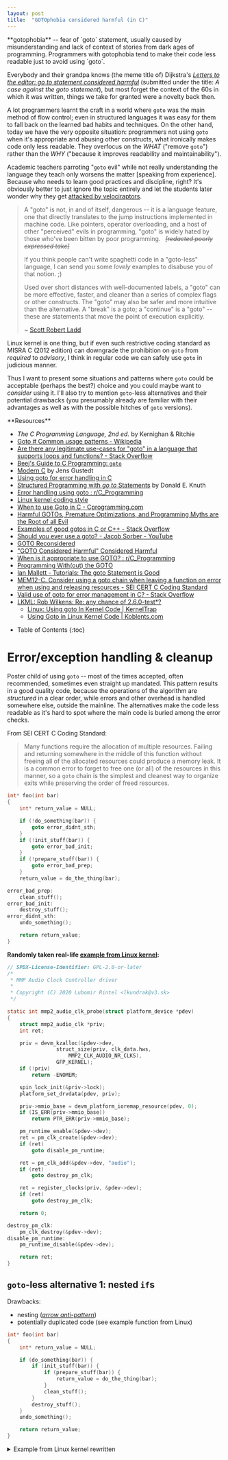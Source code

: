 ```yaml
---
layout: post
title:  "GOTOphobia considered harmful (in C)"
---
```


<aside markdown="1">
**gotophobia** -- fear of `goto` statement, usually caused by misunderstanding
and lack of context of stories from dark ages of programming. Programmers with
gotophobia tend to make their code less readable just to avoid using `goto`.
</aside>

Everybody and their grandpa knows (the meme title of) Dijkstra's
[_Letters to the editor: go to statement considered harmful_](https://dl.acm.org/doi/epdf/10.1145/362929.362947)
(submitted under the title: _A case against the goto statement_),
but most forget the context of the 60s in which it was written,
things we take for granted were a novelty back then.

A lot programmers learnt the craft in a world where `goto` was the main method
of flow control; even in structured languages it was easy for them to fall back
on the learned bad habits and techniques.
On the other hand, today we have the very opposite situation: programmers not
using `goto` when it's appropriate and abusing other constructs, what ironically
makes code only less readable. They overfocus on the _WHAT_ ("remove `goto`")
rather than the _WHY_ ("because it improves readability and maintainability").

Academic teachers parroting "`goto` evil" while not really understanding the
language they teach only worsens the matter [speaking from experience]. Because
who needs to learn good practices and discipline, right? It's obviously better
to just ignore the topic entirely and let the students later wonder why they get
[attacked by velociraptors](https://www.explainxkcd.com/wiki/index.php/292:_goto).

> A "goto" is not, in and of itself, dangerous -- it is a language feature,
> one that directly translates to the jump instructions implemented in machine
> code. Like pointers, operator overloading, and a host of other "perceived"
> evils in programming, "goto" is widely hated by those who've been bitten by
> poor programming. &nbsp; ~~_[redacted poorly expressed take]_~~
>
> If you think people can't write spaghetti code in a "goto-less" language, I
> can send you some *lovely* examples to disabuse you of that notion. ;)
>
> Used over short distances with well-documented labels, a "goto" can be more
> effective, faster, and cleaner than a series of complex flags or other
> constructs. The "goto" may also be safer and more intuitive than the
> alternative. A "break" is a goto; a "continue" is a "goto" -- these are
> statements that move the point of execution explicitly.
>
> ~ [Scott Robert Ladd](https://lkml.org/lkml/2003/1/12/245)

Linux kernel is one thing, but if even such restrictive coding standard
as MISRA C (2012 edition) can downgrade the prohibition on `goto` from
_required_ to _advisory_, I think in regular code we can safely use `goto`
in judicious manner.

Thus I want to present some situations and patterns where `goto` could be acceptable
(perhaps the best?) choice and you could maybe want to *consider* using it.
I'll also try to mention `goto`-less alternatives and their potential drawbacks
(you presumably already are familiar with their advantages as well as with
 the possible hitches of `goto` versions).

<aside markdown="1">
**Resources**

* _The C Programming Language, 2nd ed._ by Kernighan & Ritchie
* [Goto # Common usage patterns - Wikipedia](https://en.wikipedia.org/wiki/Goto#Common_usage_patterns)
* [Are there any legitimate use-cases for "goto" in a language that supports loops and functions? - Stack Overflow](https://stackoverflow.com/q/24451/10247460)
* [Beej's Guide to C Programming: `goto`](https://beej.us/guide/bgc/html/split/goto.html)
* [Modern C](https://hal.inria.fr/hal-02383654/file/ModernC.pdf) by Jens Gustedt
* [Using goto for error handling in C](https://eli.thegreenplace.net/2009/04/27/using-goto-for-error-handling-in-c)
* [Structured Programming with _go to_ Statements](https://dl.acm.org/doi/epdf/10.1145/356635.356640) by Donald E. Knuth
* [Error handling using goto : r/C_Programming](https://www.reddit.com/r/C_Programming/comments/g3juie/error_handling_using_goto/)
* [Linux kernel coding style](https://www.kernel.org/doc/html/v6.2/process/coding-style.html#centralized-exiting-of-functions)
* [When to use Goto in C - Cprogramming.com](https://www.cprogramming.com/tutorial/goto.html)
* [Harmful GOTOs, Premature Optimizations, and Programming Myths are the Root of all Evil](https://alvaro-videla.com/2015/02/programming-myths.html)
* [Examples of good gotos in C or C++ - Stack Overflow](https://stackoverflow.com/q/245742/10247460)
* [Should you ever use a goto? - Jacob Sorber - YouTube](https://www.youtube.com/watch?v=8bmEhtMVrhk)
* [GOTO Reconsidered](https://chidiwilliams.com/post/goto/)
* ["GOTO Considered Harmful" Considered Harmful](http://web.archive.org/web/20090320002214/http://www.ecn.purdue.edu/ParaMount/papers/rubin87goto.pdf)
* [When is it appropriate to use GOTO? : r/C_Programming](https://www.reddit.com/r/C_Programming/comments/wimvdf/when_is_it_appropriate_to_use_goto/)
* [Programming With(out) the GOTO](https://dl.acm.org/doi/pdf/10.1145/800194.805859)
* [Ian Mallett - Tutorials: The goto Statement is Good](https://geometrian.com/programming/tutorials/gotogood/index.php)
* [MEM12-C. Consider using a goto chain when leaving a function on error when using and releasing resources -&nbsp;SEI&nbsp;CERT C Coding Standard](https://wiki.sei.cmu.edu/confluence/display/c/MEM12-C.+Consider+using+a+goto+chain+when+leaving+a+function+on+error+when+using+and+releasing+resources)
* [Valid use of goto for error management in C? - Stack Overflow](https://stackoverflow.com/q/788903/10247460)
* [LKML: Rob Wilkens: Re: any chance of 2.6.0-test\*?](https://lkml.org/lkml/2003/1/12/126)
  * [Linux: Using goto In Kernel Code \| KernelTrap](https://web.archive.org/web/20130521051957/https://kerneltrap.org/node/553/2131)
  * [Using Goto in Linux Kernel Code \| Koblents.com](https://koblents.com/Ches/Links/Month-Mar-2013/20-Using-Goto-in-Linux-Kernel-Code/)
</aside>

* Table of Contents
{:toc}

# Error/exception handling & cleanup

Poster child of using `goto` -- most of the times accepted, often recommended,
sometimes even straight up mandated. This pattern results in a good quality
code, because the operations of the algorithm are _structured_ in a clear order,
while errors and other overhead is handled somewhere else, outside the mainline.
The alternatives make the code less readable as it's hard to spot where the
main code is buried among the error checks.

From SEI CERT C Coding Standard:

> Many functions require the allocation of multiple resources. Failing and
> returning somewhere in the middle of this function without freeing all of
> the allocated resources could produce a memory leak. It is a common error
> to forget to free one (or all) of the resources in this manner, so a `goto`
> chain is the simplest and cleanest way to organize exits while preserving
> the order of freed resources.

```c
int* foo(int bar)
{
    int* return_value = NULL;

    if (!do_something(bar)) {
        goto error_didnt_sth;
    }
    if (!init_stuff(bar)) {
        goto error_bad_init;
    }
    if (!prepare_stuff(bar)) {
        goto error_bad_prep;
    }
    return_value = do_the_thing(bar);

error_bad_prep:
    clean_stuff();
error_bad_init:
    destroy_stuff();
error_didnt_sth:
    undo_something();

    return return_value;
}
```

**Randomly taken real-life [example from Linux kernel](http://git.kernel.org/pub/scm/linux/kernel/git/torvalds/linux.git/tree/drivers/clk/mmp/clk-audio.c#n345):**
```c
// SPDX-License-Identifier: GPL-2.0-or-later
/*
 * MMP Audio Clock Controller driver
 *
 * Copyright (C) 2020 Lubomir Rintel <lkundrak@v3.sk>
 */

static int mmp2_audio_clk_probe(struct platform_device *pdev)
{
	struct mmp2_audio_clk *priv;
	int ret;

	priv = devm_kzalloc(&pdev->dev,
			    struct_size(priv, clk_data.hws,
					MMP2_CLK_AUDIO_NR_CLKS),
			    GFP_KERNEL);
	if (!priv)
		return -ENOMEM;

	spin_lock_init(&priv->lock);
	platform_set_drvdata(pdev, priv);

	priv->mmio_base = devm_platform_ioremap_resource(pdev, 0);
	if (IS_ERR(priv->mmio_base))
		return PTR_ERR(priv->mmio_base);

	pm_runtime_enable(&pdev->dev);
	ret = pm_clk_create(&pdev->dev);
	if (ret)
		goto disable_pm_runtime;

	ret = pm_clk_add(&pdev->dev, "audio");
	if (ret)
		goto destroy_pm_clk;

	ret = register_clocks(priv, &pdev->dev);
	if (ret)
		goto destroy_pm_clk;

	return 0;

destroy_pm_clk:
	pm_clk_destroy(&pdev->dev);
disable_pm_runtime:
	pm_runtime_disable(&pdev->dev);

	return ret;
}
```

## `goto`-less alternative 1: nested `if`s

Drawbacks:
 * nesting ([_arrow anti-pattern_](https://wiki.c2.com/?ArrowAntiPattern))
 * potentially duplicated code (see example function from Linux)

```c
int* foo(int bar)
{
    int* return_value = NULL;

    if (do_something(bar)) {
        if (init_stuff(bar)) {
            if (prepare_stuff(bar)) {
                return_value = do_the_thing(bar);
            }
            clean_stuff();
        }
        destroy_stuff();
    }
    undo_something();

    return return_value;
}
```

<details>
<summary>Example from Linux kernel rewritten</summary>
<div markdown="1">
```c
static int mmp2_audio_clk_probe(struct platform_device *pdev)
{
    // ...
    pm_runtime_enable(&pdev->dev);

    ret = pm_clk_create(&pdev->dev);
    if (!ret) {
        ret = pm_clk_add(&pdev->dev, "audio");
        if (!ret) {
            ret = register_clocks(priv, &pdev->dev);
            if (!ret) {
                pm_clk_destroy(&pdev->dev);
                pm_runtime_disable(&pdev->dev);
            }
        } else {
            pm_clk_destroy(&pdev->dev);
            pm_runtime_disable(&pdev->dev);
        }
    } else {
        pm_runtime_disable(&pdev->dev);
    }

    return ret; // original was returning 0 explicitly
}
```
</div>
</details>

<span></span>

And here Microsoft provides us with a [lovely example of such "beautiful" nesting](https://learn.microsoft.com/en-us/windows/win32/shell/common-file-dialog#basic-usage)
([archived version](https://web.archive.org/web/20221203064532/https://learn.microsoft.com/en-us/windows/win32/shell/common-file-dialog#basic-usage)).

## `goto`-less alternative 2: if not then clean

Drawbacks:
  * duplicated code
  * multiple exit points

```c
int* foo(int bar)
{
    int* return_value = NULL;

    if (!do_something(bar)) {
        undo_something();
        return return_value;
    }
    if (!init_stuff(bar)) {
        destroy_stuff();
        undo_something();
        return return_value;
    }
    if (!prepare_stuff(bar)) {
        clean_stuff();
        destroy_stuff();
        undo_something();
        return return_value;
    }

    clean_stuff();
    destroy_stuff();
    undo_something();

    return do_the_thing(bar);
}
```

<details>
<summary>Example from Linux kernel rewritten</summary>
<div markdown="1">
```c
static int mmp2_audio_clk_probe(struct platform_device *pdev)
{
    // ...
    pm_runtime_enable(&pdev->dev);

    ret = pm_clk_create(&pdev->dev);
    if (ret) {
        pm_runtime_disable(&pdev->dev);
        return ret;
    }

    ret = pm_clk_add(&pdev->dev, "audio");
    if (ret) {
        pm_clk_destroy(&pdev->dev);
        pm_runtime_disable(&pdev->dev);
        return ret;
    }

    ret = register_clocks(priv, &pdev->dev);
    if (ret) {
        pm_clk_destroy(&pdev->dev);
        pm_runtime_disable(&pdev->dev);
        return ret;
    }

    return 0;
}
```
</div>
</details>

## `goto`-less alternative 3: flags

Drawbacks:
 * additional variables
 * "cascading" booleans
 * potential nesting
 * potential complicated boolean expressions

```c
int* foo(int bar)
{
    int* return_value = NULL;

    bool flag_1 = false;
    bool flag_2 = false;
    bool flag_3 = false;

    flag_1 = do_something(bar);
    if (flag_1) {
        flag_2 = init_stuff(bar);
    }
    if (flag_2) {
        flag_3 = prepare_stuff(bar);
    }
    if (flag_3) {
        return_value = do_the_thing(bar);
    }

    if (flag_3) {
        clean_stuff();
    }
    if (flag_2) {
        destroy_stuff();
    }
    if (flag_1) {
        undo_something();
    }

    return return_value;
}
```

<aside markdown="1">
Rewrite of `mmp2_audio_clk_probe()` function doesn't fit clearly into
this case, thus I've put two variants under alternative 3.5 instead.
</aside>

## `goto`-less alternative 3.5: so-far-ok flag

```c
int foo(int bar)
{
    int return_value = 0;
    bool something_done = false;
    bool stuff_inited = false;
    bool stuff_prepared = false;
    bool oksofar = true;

    if (oksofar) {  // this IF is optional (always execs) but included for consistency
        if (do_something(bar)) {
            something_done = true;
        } else {
            oksofar = false;
        }
    }

    if (oksofar) {
        if (init_stuff(bar)) {
            stuff_inited = true;
        } else {
            oksofar = false;
        }
    }

    if (oksofar) {
        if (prepare_stuff(bar)) {
            stuff_prepared = true;
        } else {
            oksofar = false;
        }
    }

    // Do the thing
    if (oksofar) {
        return_value = do_the_thing(bar);
    }

    // Clean up
    if (stuff_prepared) {
        clean_stuff();
    }
    if (stuff_inited) {
        destroy_stuff();
    }
    if (something_done) {
        undo_something();
    }

    return return_value;
}
```

<details>
<summary>Example from Linux kernel rewritten</summary>
<div markdown="1">
```c
static int mmp2_audio_clk_probe(struct platform_device *pdev)
{
    // ...
    pm_runtime_enable(&pdev->dev);

    bool destroy_pm_clk = false;

    ret = pm_clk_create(&pdev->dev);
    if (!ret) {
        ret = pm_clk_add(&pdev->dev, "audio");
        if (ret) {
            destroy_pm_clk = true;
        }
    }
    if (!ret) {
        ret = register_clocks(priv, &pdev->dev);
        if (ret) {
            destroy_pm_clk = true;
        }
    }

    if (ret) {
        if (destroy_pm_clk) {
            pm_clk_destroy(&pdev->dev);
        }
        pm_runtime_disable(&pdev->dev);
        return ret;
    }

    return 0;
}
```
</div>
</details>
<details>
<summary>Example from Linux kernel rewritten</summary>
<div markdown="1">
```c
static int mmp2_audio_clk_probe(struct platform_device *pdev)
{
    // ...
    pm_runtime_enable(&pdev->dev);

    bool destroy_pm_clk = false;
    bool disable_pm_runtime = false;

    ret = pm_clk_create(&pdev->dev);
    if (ret) {
        disable_pm_runtime = true;
    }
    if (!ret) {
        ret = pm_clk_add(&pdev->dev, "audio");
        if (ret) {
            destroy_pm_clk = true;
        }
    }
    if (!ret) {
        ret = register_clocks(priv, &pdev->dev);
        if (ret) {
            destroy_pm_clk = true;
        }
    }

    if (destroy_pm_clk) {
        pm_clk_destroy(&pdev->dev);
    }
    if (disable_pm_runtime) {
        pm_runtime_disable(&pdev->dev);
    }

    return ret;
}
```
</div>
</details>

## `goto`-less alternative 4: functions

Drawbacks:
 * More objects (not only new functions, but often also `struct`s)
   <span style="font-size: 0.6em" title="Things should not be multiplied beyond what is required">
     "Entia non sunt multiplicanda praeter necessitatem"
   </span>
   * deeper callstack
 * often require passing context around
   * increase in pointing to pointers
   * aforementioned additional `struct`s
 * fragmented code
   * temptation to needlessly abstract it away

```c
static inline int foo_2(int bar)
{
    int return_value = 0;
    if (prepare_stuff(bar)) {
        return_value = do_the_thing(bar);
    }
    clean_stuff();
    return return_value;
}

static inline int foo_1(int bar)
{
    int return_value = 0;
    if (init_stuff(bar)) {
        return_value = foo_2(bar);
    }
    destroy_stuff();
    return return_value;
}

int foo(int bar)
{
    int return_value = 0;
    if (do_something(bar)) {
        return_value = foo_1(bar);
    }
    undo_something();
    return return_value;
}
```

<details>
<summary>Example from Linux kernel rewritten</summary>
<div markdown="1">
```c
static inline int mmp2_audio_clk_probe_3(struct platform_device* pdev)
{
    int ret = register_clocks(priv, &pdev->dev);
    if (ret) {
        pm_clk_destroy(&pdev->dev);
    }
    return ret;
}

static inline int mmp2_audio_clk_probe_2(struct platform_device* pdev)
{
    int ret = pm_clk_add(&pdev->dev, "audio");
    if (ret) {
        pm_clk_destroy(&pdev->dev);
    } else {
        ret = mmp2_audio_clk_probe_3(pdev);
    }
    return ret;
}

static inline int mmp2_audio_clk_probe_1(struct platform_device* pdev)
{
    int ret = pm_clk_create(&pdev->dev);
    if (ret) {
        pm_runtime_disable(&pdev->dev);
    } else {
        ret = mmp2_audio_clk_probe_2(pdev);
        if (ret) {
            pm_runtime_disable(&pdev->dev);
        }
    }
    return ret;
}

static int mmp2_audio_clk_probe(struct platform_device* pdev)
{
    // ...
    pm_runtime_enable(&pdev->dev);

    ret = mmp2_audio_clk_probe_1(pdev);

    return ret;
}
```
</div>
</details>

## `goto`-less alternative 5: abuse of loops

Drawbacks:
  * half of the drawback of `goto`
  * half of the drawback of other alternatives
  * none of the benefits of either of the above
  * not structural anyway
  * creates loop which doesn't loop
  * abuse of one language construct just to avoid using the right tool for the job
  * less readable
  * counter intuitive, confusing
  * adds unnecessary nesting
  * takes more lines
  * don't even think about using a legitimate loop somewhere among this mess

```c
int* foo(int bar)
{
    int* return_value = NULL;

    do {
        if (!do_something(bar)) break;
        do {
            if (!init_stuff(bar)) break;
            do {
                if (!prepare_stuff(bar)) break;
                return_value = do_the_thing(bar);
            } while (0);
            clean_stuff();
        } while (0);
        destroy_stuff();
    } while (0);
    undo_something();

    return return_value;
}
```

<details>
<summary>Example from Linux kernel rewritten</summary>
<div markdown="1">
```c
static int mmp2_audio_clk_probe(struct platform_device *pdev)
{
    // ...
    pm_runtime_enable(&pdev->dev);

    do {
        ret = pm_clk_create(&pdev->dev);
        if (ret) break;

        do {
            ret = pm_clk_add(&pdev->dev, "audio");
            if (ret) break;

            ret = register_clocks(priv, &pdev->dev);
            if (ret) break;
        } while (0);
        pm_clk_destroy(&pdev->dev);
    } while (0);
    pm_runtime_disable(&pdev->dev);

    return ret;
}
```
</div>
</details>

# Restart/retry

Common especially on \*nix systems when dealing with system calls returning
an error after being interrupted by a signal + setting `errno` to `EINTR`
to indicate the it was doing fine and was just interrupted.
Of course, it's not limited to system calls.

```c
#include <errno.h>

int main()
{
retry_syscall:
    if (some_syscall() == -1) {
        if (errno == EINTR) {
            goto retry_syscall;
        }

        // handle real errors
    }

    return 0;
}
```

<aside markdown="1">
I think in this particular case this one level of additional nesting isn't so
bad, but to be fair, without rewriting it I wouldn't be able to fairly present
the `goto`-less alternative.

<details>
<summary>Version with reduced nesting</summary>

<div markdown="1">
```c
#include <errno.h>

int main()
{
    int res;
retry_syscall:
    res = some_syscall();
    if (res == -1 && errno == EINTR) {
        goto retry_syscall;
    }

    if (res) {
        // handle real errors
    }

    return 0;
}
```
</div>
</details>
</aside>

## `goto`-less alternative: loop

We can of course use a `do {} while` loop with conditions in `while`:

```c
#include <errno.h>

int main()
{
    int res;
    do {
        res = some_system_call();
    } while (res == -1 && errno == EINTR);

    if (res == -1) {
        // handle real errors
    }

    return 0;
}
```

I think both versions are comparatively readable, but `goto` has slight advantage
by making it immediately clear the looping is not a desirable situation, while
`while` loop may be misinterpreted as [waiting loop](https://en.wikipedia.org/wiki/Busy_waiting).

## Less trivial example

For those, I'm willing to break the overall monochrome theme of the site and
define colors for syntax highlights. Even with simple parsing done by kramdown
(your code editor would certainty do a better job here), we already notice
labels and `goto` statements standing out a little from the rest of the code.
Flags on the other hand get lost among other variables.

<style>
.k, .kt  { color: #66d9ef; font-weight:bold }
.c1, .cm { color: #75715e }
.cp { color: #75715e; font-weight: bold }
.o  { color: #f92672; font-weight: bold }
.mi { color: #ae81ff }
.nf { color: #a6e22e }
.p  { color: #f7a000 }
.nl { color: #f4f406 }
</style>

### `goto` version

<div markdown="1">
{% highlight C %}
#include <string.h>

enum {
    PKT_THIS_OPERATION,
    PKT_THAT_OPERATION,
    PKT_PROCESS_CONDITIONALLY,
    PKT_CONDITION_SKIPPED,
    PKT_ERROR,
    READY_TO_SEND,
    NOT_READY_TO_SEND
};

int parse_packet()
{
    static int packet_error_count = 0;

    int packet[16] = { 0 };
    int packet_length = 123;
    _Bool packet_condition = 1;
    int packet_status = 4;

    // get packet etc. ...

REPARSE_PACKET:
    switch (packet[0]) {
        case PKT_THIS_OPERATION:
            if (/* problem condition */) {
                goto PACKET_ERROR;
            }
            // ... handle THIS_OPERATION
            break;

        case PKT_THAT_OPERATION:
            if (/* problem condition */) {
                goto PACKET_ERROR;
            }
            // ... handle THAT_OPERATION
            break;

        // ...

        case PKT_PROCESS_CONDITIONALLY:
            if (packet_length < 9) {
                goto PACKET_ERROR;
            }
            if (packet_condition && packet[4]) {
                packet_length -= 5;
                memmove(packet, packet+5, packet_length);
                goto REPARSE_PACKET;
            } else {
                packet[0] = PKT_CONDITION_SKIPPED;
                packet[4] = packet_length;
                packet_length = 5;
                packet_status = READY_TO_SEND;
            }
            break;

        // ...

        default:
PACKET_ERROR:
            packet_error_count++;
            packet_length = 4;
            packet[0] = PKT_ERROR;
            packet_status = READY_TO_SEND;
            break;
    }

    // ...

    return 0;
}
{% endhighlight %}
</div>

### `goto`-less version
<div markdown="1">
{% highlight C %}
#include <string.h>

enum {
    PKT_THIS_OPERATION,
    PKT_THAT_OPERATION,
    PKT_PROCESS_CONDITIONALLY,
    PKT_CONDITION_SKIPPED,
    PKT_ERROR,
    READY_TO_SEND,
    NOT_READY_TO_SEND
};

int parse_packet()
{
    static int packet_error_count = 0;

    int packet[16] = { 0 };
    int packet_length = 123;
    _Bool packet_condition = 1;
    int packet_status = 4;

    // get packet etc. ...

    _Bool REPARSE_PACKET = true;
    _Bool PACKET_ERROR = false;

    while (REPARSE_PACKET) {
        REPARSE_PACKET = false;
        PACKET_ERROR = false;

        switch (packet[0]) {
            case PKT_THIS_OPERATION:
                if (/* problem condition */) {
                    PACKET_ERROR = true;
                    break;
                }
                // ... handle THIS_OPERATION
                break;

            case PKT_THAT_OPERATION:
                if (/* problem condition */) {
                    PACKET_ERROR = true;
                    break;
                }
                // ... handle THAT_OPERATION
                break;

                // ...

            case PKT_PROCESS_CONDITIONALLY:
                if (packet_length < 9) {
                    PACKET_ERROR = true;
                    break;
                }
                if (packet_condition && packet[4]) {
                    packet_length -= 5;
                    memmove(packet, packet+5, packet_length);
                    REPARSE_PACKET = true;
                    break;
                } else {
                    packet[0] = PKT_CONDITION_SKIPPED;
                    packet[4] = packet_length;
                    packet_length = 5;
                    packet_status = READY_TO_SEND;
                }
                break;

                // ...

            default:
                PACKET_ERROR = true;
                break;
        }

        if (PACKET_ERROR) {
            packet_error_count++;
            packet_length = 4;
            packet[0] = PKT_ERROR;
            packet_status = NOT_READY_TO_SEND;
            break;
        }
    }

    // ...

    return 0;
}
{% endhighlight %}
</div>

# Common code in `switch` statement

This situation may be a good opportunity to check if the code doesn't need to
be refactored altogether; that being said, sometimes you want to have `switch`
statement where cases make minor changes then run the same code.

Sure, you could extract the common code into function, but then you need to pass
all the context to it, but that may be inconvenient (for you may need to pass
a lot of parameters or making a dedicated structure, in both cases probably with
pointers) and may increase complexity of the code; in some cases, you may wish
there being only one call to the function instead of multiple.

So why not just jump to the common code?

```c
int foo(int v)
{
    // ...
    int something = 0;
    switch (v) {
        case FIRST_CASE:
            something = 2;
            goto common1;
        case SECOND_CASE:
            something = 7;
            goto common1;
        case THIRD_CASE:
            something = 9;
            goto common1;
common1:
            /* code common to FIRST, SECOND and THIRD cases */
            break;

        case FOURTH_CASE:
            something = 10;
            goto common2;
        case FIFTH_CASE:
            something = 42;
            goto common2;
common2:
            /* code common to FOURTH and FIFTH cases */
            break;
    }
    // ...
}
```

## `goto`-less alternative 1: functions

Drawbacks:
 * <span title="Things should not be multiplied beyond what is required">"Entia non sunt multiplicanda praeter necessitatem"</span>
 * reading bottom-up instead of top-bottom
 * may require passing context around

```c
struct foo_context {
    int* something;
    // ...
};

static void common1(struct foo_context ctx)
{
    /* code common to FIRST, SECOND and THIRD cases */
}

static void common2(struct foo_context ctx)
{
    /* code common to FOURTH and FIFTH cases */
}

int foo(int v)
{
    struct foo_context ctx = { NULL };
    // ...
    int something = 0;
    ctx.something = &something;

    switch (v) {
        case FIRST_CASE:
            something = 2;
            common1(ctx);
            break;
        case SECOND_CASE:
            something = 7;
            common1(ctx);
            break;
        case THIRD_CASE:
            something = 9;
            common1(ctx);
            break;

        case FOURTH_CASE:
            something = 10;
            common2(ctx);
            break;
        case FIFTH_CASE:
            something = 42;
            common2(ctx);
            break;
    }
    // ...
}
```

## `goto`-less alternative 2: `if`s

We can abandon elegance and replace the `switch` statement with `if`s

```c
int foo(int v)
{
    // ...
    int something = 0;
    if (v == FIRST_CASE || v == SECOND_CASE || v == THIRD_CASE) {
        if (v == FIRST_CASE) {
            something = 2;
        } else if (v == SECOND_CASE) {
            something = 7;
        } else if (v == THIRD_CASE) { // it could be just `else`
            something = 9;
        }
        /* code common to FIRST, SECOND and THIRD cases */
    } else if (v == FOURTH_CASE || v == FIFTH_CASE) {
        if (v == FOURTH_CASE) {
            something = 10;
        } else {
            something = 42;
        }
        /* code common to FOURTH and FIFTH cases */
    }
    // ...
}
```

## `goto`-less alternative 3: interlacing `if (0)`

Please, don't, just don't...

```c
int foo(int v)
{
    // ...
    int something = 0;
    switch (v) {
        case FIRST_CASE:
            something = 2;
      if (0) {
        case SECOND_CASE:
            something = 7;
      }
      if (0) {
        case THIRD_CASE:
            something = 9;
      }
            /* code common to FIRST, SECOND and THIRD cases */
            break;

        case FOURTH_CASE:
            something = 10;
      if (0) {
        case FIFTH_CASE:
            something = 42;
      }
            /* code common to FOURTH and FIFTH cases */
            break;
    }
    // ...
}
```

## ~~`goto`-less alternative: capturing lambda~~

Yeah, maybe some day...

# Nested `break`, labeled `continue`

I think this one doesn't require further explanation:

```c
#include <stdio.h>

int main()
{
    for (int i = 1; i <= 5; ++i) {
        printf("outer iteration (i): %d\n", i);

        for (int j = 1; j <= 200; ++j) {
            printf("    inner iteration (j): %d\n", j);
            if (j >= 3) {
                break; // breaks from inner loop, outer loop continues
            }
            if (i >= 2) {
                goto outer; // breaks from outer loop, and directly to "Done!"
            }
        }
    }
outer:

    puts("Done!");

    return 0;
}
```

We can use [analogous mechanism for `continue`](https://beej.us/guide/bgc/html/split/goto.html#labeled-continue).

&nbsp;

_Beej's Guide to C Programming_ has nice example of using this technique alongside the cleanup one:

> ```c
>     for (...) {
>         for (...) {
>             while (...) {
>                 do {
>                     if (some_error_condition) {
>                         goto bail;
>                     }
>                     // ...
>                 } while(...);
>             }
>         }
>     }
>
> bail:
>     // Cleanup here
> ```
>
> Without `goto`, you’d have to check an error condition
> flag in all of the loops to get all the way out.

# Simple state machines

<svg xmlns="http://www.w3.org/2000/svg" viewBox="0 0 260 130" style="font-family: Times">
  <g fill="#ffffff" stroke="#ffffff">
    <ellipse cx="80"  cy="100" rx="10" ry="10" />
    <ellipse cx="160" cy="101" rx="10" ry="10" />
    <ellipse cx="120" cy="41"  rx="10" ry="10" />
  </g>

  <g fill="black">
    <text x="73" y="106">A</text>
    <text x="154" y="107">B</text>
    <text x="113" y="47">C</text>
  </g>

  <g fill="white">
    <g stroke="white">
      <path d="M 80 91 L 80 51 Q 80 41 90 41 L 105.88 41" fill="none" />
      <path d="M 108.88 41 L 104.88 43 L 105.88 41 L 104.88 39 Z" />

      <path d="M 130 41 L 150 41 Q 160 41 160 51 L 160 86.88" fill="none" />
      <path d="M 160 89.88 L 158 85.88 L 160 86.88 L 162 85.88 Z" />

      <path d="M 152.93 108.07 Q 140 121 120 121 Q 100 121 89.98 110.98" fill="none" />
      <path d="M 87.86 108.86 L 92.1 110.28 L 89.98 110.98 L 89.28 113.1 Z" />

      <path d="M 87.07 93.93 Q 100 81 120 81 Q 140 81 150.02 91.02" fill="none" />
      <path d="M 152.14 93.14 L 147.9 91.72 L 150.02 91.02 L 150.72 88.9 Z" />

      <path d="M 112.93 33.93 Q 113 11 120 11 Q 127 11 127.06 29.81" fill="none" />
      <path d="M 127.00 32.81 L 125.06 28.82 L 127.06 29.81 L 129.06 28.8 Z" />

      <path d="M 80 111 Q 80 131 70 126 Q 60 121 70.02 110.98" fill="none" />
      <path d="M 72.14 108.86 L 70.72 113.1 L 70.02 110.98 L 67.9 110.28 Z" />

      <path d="M 160 111 Q 160 131 170 126 Q 180 121 169.98 110.98" fill="none" />
      <path d="M 167.86 108.86 L 172.1 110.28 L 169.98 110.98 L 169.28 113.1 Z" />

      <path d="M 30 91 L 66 100" fill="none" />
      <path d="M 68.92 100.73 L 64.55 101.7 L 66 100 L 65.52 97.82 Z" />

      <path d="M 170 101 L 206 92" fill="none" />
      <path d="M 208.92 91.27 L 205.52 94.18 L 206 92 L 204.55 90.3 Z" />
    </g>

    <text x="16" y="90">S</text>
    <text x="214" y="90">F</text>

    <g font-size="0.7em">
      <text x="117" y="7">x</text>

      <text x="70" y="55">y</text>
      <text x="165" y="55">z</text>

      <text x="117" y="75">x</text>
      <text x="117" y="115">y</text>

      <text x="55" y="125">z</text>
      <text x="180" y="125">x</text>

      <text x="180" y="90" font-style="italic">nul</text>
    </g>
  </g>
</svg>

The following is a 1:1, not far from **verbatim mathematical notation**,
implementation of the above automata:

```c
_Bool machine(const char* c)
{
qA:
    switch (*(c++)) {
        case 'x': goto qB;
        case 'y': goto qC;
        case 'z': goto qA;
        default: goto err;
    }

qB:
    switch (*(c++)) {
        case 'x': goto qB;
        case 'y': goto qA;
        case '\0': goto F;
        default: goto err;
    }

qC:
    switch (*(c++)) {
        case 'x': goto qC;
        case 'z': goto qB;
        default: goto err;
    }

F:
    return true;

err:
    return false;
}
```

# Jumping into event loop

Yeah, yeah, I know jumping _into_ warrants at least a raised eyebrow.
That being said, there are cases when you may want to do just that.

Here in first iteration program skips increasing variable and goes straight
to allocation. Each following iteration executes code as written, ignoring
completely the label relevant only for the first run; so you do too during
analysis.

```c
#include <stdio.h>
#include <fancy_alloc.h>

int main()
{
    int* buf = NULL;
    size_t pos = 0;
    size_t sz = 8;

    int* temp;

    goto ALLOC;
    do {
        if (pos > sz) { // resize array
            sz *= 2;
ALLOC:      temp = arrayAllocSmart(buf, sz, pos);
            /* check for errors */
            buf = temp;
        }

        /* do something with buf */
    } while (checkQuit());

    return 0;

    /* handle errors ... */
}
```

### `goto`-less alternative 1: guard flag

I probably says more about the state of my sleep deprived brain than anything
else, but I actually managed to make an honest, very dumb mistake in this
simple snippet. I didn't notice until after examining the assembly output
and seeing way less instructions than expected. Since it's simple, yet quite
severe in consequences, I decided to leave it as an exercise for the reader
to spot the bug (should be easy since you already know about its existence).

The drawbacks as per usual: nesting and keeping track of flags.

```c
#include <stdio.h>
#include <fancy_alloc.h>

int main()
{
    int* buf = NULL;
    size_t pos = 0;
    size_t sz = 8;

    int ret = 0

    _Bool firstIter = true;

    do {
        if (pos > sz || firstIter) { // resize array
            if (!firstIter) {
                sz *= 2;
                firstIter = false;
            }

            int* temp = arrayAllocSmart(buf, sz, pos);
            /* handle errors ... */
            buf = temp;
        }

        /* do something with buf */
    } while (checkQuit());

    return 0;
}
```

### `goto`-less alternative 2: code duplication

The drawback is obvious, thus no further comment.

```c
#include <stdio.h>
#include <fancy_alloc.h>

int main()
{
    size_t pos = 0;
    size_t sz = 8;

    int* buf = arrayAllocSmart(NULL, sz, pos);
    /* handle errors ... */

    do {
        if (pos > sz) { // resize array
            sz *= 2;
            int* temp = arrayAllocSmart(buf, sz, pos);
            /* handle errors ... */
            buf = temp;
        }

        /* do something with buf */
    } while (checkQuit());

    return 0;
}
```

# Optimizations

<aside markdown="1">
This section is purely informative, just to appear on list as to mark the
existence of such use-case. Giving an example for this is not so easy as
most of them apply only in very narrow situations, not rarely bordering
on micro-optimizing.
</aside>

<aside markdown="1">
Often extensions like [computed `goto`](https://gcc.gnu.org/onlinedocs/gcc/Labels-as-Values.html) are used
</aside>

<aside markdown="1">
Beej shows [tail call optimization](https://beej.us/guide/bgc/html/split/goto.html#tail-call-optimization)
as an example in his book, unfortunately (from educational standpoint! otherwise very good) modern compilers
easily optimize something as simple as factorial to the very same assembly which we get using the `goto`
optimization. On the other hand, not everybody is blessed with modern, optimizing compiler...
</aside>

# [_Structured Programming with **go to** Statements_](https://dl.acm.org/doi/epdf/10.1145/356635.356640)

Read at:
&nbsp; [[ACM Digital Library]](https://dl.acm.org/doi/epdf/10.1145/356635.356640)
&nbsp; [[PDF]](https://pic.plover.com/knuth-GOTO.pdf)
&nbsp; [[HTML]](http://www.kohala.com/start/papers.others/knuth.dec74.html)

If I started from Dijkstra, it's only natural I need to conclude with Knuth. \
Almost anybody who says anything positive about `goto` refers to this paper.
And rightfully so! To this day it's one of most comprehensive resources
on the topic (it's a go to resource about `goto`). Perhaps some examples
are quite dated, some concerns less crucial today than back in the days,
but nevertheless it's an excellent read.

> One thing we haven't spelled out clearly, however, is what makes some
> **go&nbsp;to**'s bad and others acceptable. The reason is that we've really
> been directing our attention to the wrong issue, to the objective question of
> **go&nbsp;to** elimination instead of the important subjective question of
> program structure. In the words of John Brown, "The act of focusing our
> mightiest intellectual resources on the elusive goal of **go&nbsp;to**-less
> programs has helped us get our minds off all those really tough and possibly
> unresolvable problems and issues with which today's professional programmer
> would otherwise have to grapple." By writing this long article I don't want
> to add fuel to the controversy about go&nbsp;to elimination, since that topic
> has already assumed entirely too much significance; my goal is to lay that
> controversy to rest, and to help direct the discussion towards more fruitful
> channels.
